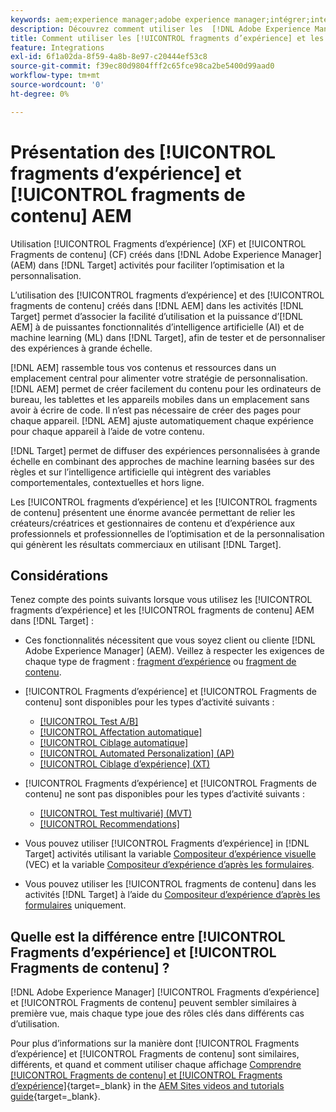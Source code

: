 ```yaml
---
keywords: aem;experience manager;adobe experience manager;intégrer;intégration;fragments d’expérience;fragments de contenu
description: Découvrez comment utiliser les  [!DNL Adobe Experience Manager] fragments d’expérience et de contenu dans les activités  [!DNL Adobe Target] .
title: Comment utiliser les [!UICONTROL fragments d’expérience] et les [!UICONTROL fragments de contenu]  [!DNL Adobe Experience Manager]  (AEM) ?
feature: Integrations
exl-id: 6f1a02da-8f59-4a8b-8e97-c20444ef53c8
source-git-commit: f39ec80d9804fff2c65fce98ca2be5400d99aad0
workflow-type: tm+mt
source-wordcount: '0'
ht-degree: 0%

---
```


# Présentation des [!UICONTROL fragments d’expérience] et [!UICONTROL fragments de contenu] AEM

Utilisation [!UICONTROL Fragments d’expérience] (XF) et [!UICONTROL Fragments de contenu] (CF) créés dans [!DNL Adobe Experience Manager] (AEM) dans [!DNL Target] activités pour faciliter l’optimisation et la personnalisation.

L’utilisation des [!UICONTROL fragments d’expérience] et des [!UICONTROL fragments de contenu] créés dans [!DNL AEM] dans les activités [!DNL Target] permet d’associer la facilité d’utilisation et la puissance d’[!DNL AEM] à de puissantes fonctionnalités d’intelligence artificielle (AI) et de machine learning (ML) dans [!DNL Target], afin de tester et de personnaliser des expériences à grande échelle.

[!DNL AEM] rassemble tous vos contenus et ressources dans un emplacement central pour alimenter votre stratégie de personnalisation. [!DNL AEM] permet de créer facilement du contenu pour les ordinateurs de bureau, les tablettes et les appareils mobiles dans un emplacement sans avoir à écrire de code. Il n’est pas nécessaire de créer des pages pour chaque appareil. [!DNL AEM] ajuste automatiquement chaque expérience pour chaque appareil à l’aide de votre contenu.

[!DNL Target] permet de diffuser des expériences personnalisées à grande échelle en combinant des approches de machine learning basées sur des règles et sur l’intelligence artificielle qui intègrent des variables comportementales, contextuelles et hors ligne.

Les [!UICONTROL fragments d’expérience] et les [!UICONTROL fragments de contenu] présentent une énorme avancée permettant de relier les créateurs/créatrices et gestionnaires de contenu et d’expérience aux professionnels et professionnelles de l’optimisation et de la personnalisation qui génèrent les résultats commerciaux en utilisant [!DNL Target].

## Considérations

Tenez compte des points suivants lorsque vous utilisez les [!UICONTROL fragments d’expérience] et les [!UICONTROL fragments de contenu] AEM dans [!DNL Target] :
* Ces fonctionnalités nécessitent que vous soyez client ou cliente [!DNL Adobe Experience Manager] (AEM). Veillez à respecter les exigences de chaque type de fragment : [fragment d’expérience](/help/main/c-integrating-target-with-mac/aem/experience-fragments-aem.md#requirements) ou [fragment de contenu](/help/main/c-integrating-target-with-mac/aem/content-fragments-aem.md#requirements).
* [!UICONTROL Fragments d’expérience] et [!UICONTROL Fragments de contenu] sont disponibles pour les types d’activité suivants :

   * [[!UICONTROL Test A/B]](/help/main/c-activities/t-test-ab/test-ab.md)
   * [[!UICONTROL Affectation automatique]](/help/main/c-activities/automated-traffic-allocation/automated-traffic-allocation.md)
   * [[!UICONTROL Ciblage automatique]](/help/main/c-activities/auto-target/auto-target-to-optimize.md)
   * [[!UICONTROL Automated Personalization] (AP)](/help/main/c-activities/t-automated-personalization/automated-personalization.md)
   * [[!UICONTROL Ciblage d’expérience] (XT)](/help/main/c-activities/t-experience-target/experience-target.md)

* [!UICONTROL Fragments d’expérience] et [!UICONTROL Fragments de contenu] ne sont pas disponibles pour les types d’activité suivants :

   * [[!UICONTROL Test multivarié] (MVT)](/help/main/c-activities/c-multivariate-testing/multivariate-testing.md)
   * [[!UICONTROL Recommendations]](/help/main/c-recommendations/recommendations.md)

* Vous pouvez utiliser [!UICONTROL Fragments d’expérience] in [!DNL Target] activités utilisant la variable [Compositeur d’expérience visuelle](/help/main/c-experiences/c-visual-experience-composer/visual-experience-composer.md) (VEC) et la variable [Compositeur d’expérience d’après les formulaires](/help/main/c-experiences/form-experience-composer.md).
* Vous pouvez utiliser les [!UICONTROL fragments de contenu] dans les activités [!DNL Target] à l’aide du [Compositeur d’expérience d’après les formulaires](/help/main/c-experiences/form-experience-composer.md) uniquement.

## Quelle est la différence entre [!UICONTROL Fragments d’expérience] et [!UICONTROL Fragments de contenu] ?

[!DNL Adobe Experience Manager] [!UICONTROL Fragments d’expérience] et [!UICONTROL Fragments de contenu] peuvent sembler similaires à première vue, mais chaque type joue des rôles clés dans différents cas d’utilisation.

Pour plus d’informations sur la manière dont [!UICONTROL Fragments d’expérience] et [!UICONTROL Fragments de contenu] sont similaires, différents, et quand et comment utiliser chaque affichage [Comprendre [!UICONTROL Fragments de contenu] et [!UICONTROL Fragments d’expérience]](https://experienceleague.adobe.com/docs/experience-manager-learn/sites/content-fragments/understand-content-fragments-and-experience-fragments.html?lang=fr){target=_blank} in the [AEM Sites videos and tutorials guide](https://experienceleague.adobe.com/docs/experience-manager-learn/sites/overview.html?lang=fr){target=_blank}.
